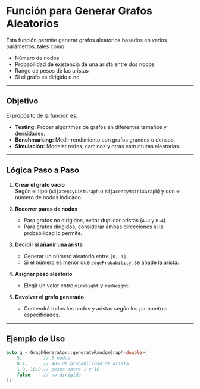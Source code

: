 # Función para Generar Grafos Aleatorios

Esta función permite generar grafos aleatorios basados en varios parámetros, tales como:

- Número de nodos
- Probabilidad de existencia de una arista entre dos nodos
- Rango de pesos de las aristas
- Si el grafo es dirigido o no

---

## Objetivo

El propósito de la función es:

- **Testing:** Probar algoritmos de grafos en diferentes tamaños y densidades.  
- **Benchmarking:** Medir rendimiento con grafos grandes o densos.  
- **Simulación:** Modelar redes, caminos y otras estructuras aleatorias.

---

## Lógica Paso a Paso

1. **Crear el grafo vacío**  
   Según el tipo (`AdjacencyListGraph` o `AdjacencyMatrixGraph`) y con el número de nodos indicado.

2. **Recorrer pares de nodos**  
   - Para grafos no dirigidos, evitar duplicar aristas (`A→B` y `B→A`).  
   - Para grafos dirigidos, considerar ambas direcciones si la probabilidad lo permite.

3. **Decidir si añadir una arista**  
   - Generar un número aleatorio entre `[0, 1]`.  
   - Si el número es menor que `edgeProbability`, se añade la arista.

4. **Asignar peso aleatorio**  
   - Elegir un valor entre `minWeight` y `maxWeight`.

5. **Devolver el grafo generado**  
   - Contendrá todos los nodos y aristas según los parámetros especificados.

---

## Ejemplo de Uso

```cpp
auto g = GraphGenerator::generateRandomGraph<double>(
    5,        // 5 nodos
    0.4,      // 40% de probabilidad de arista
    1.0, 10.0,// pesos entre 1 y 10
    false     // no dirigido
);
